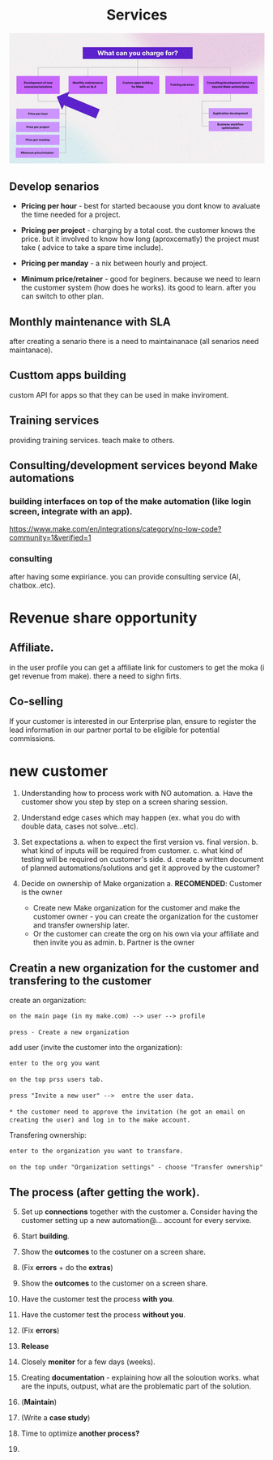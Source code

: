 
<div align="center">

# Services
</div>

![what can you charge for](/pic/what_can_you_charge_for.gif)

## Develop senarios

- __Pricing per hour__ - best for started becaouse you dont know to avaluate the time needed for a project.

- __Pricing per project__ - charging by a total cost. the customer knows the price. but it involved to know how long (aproxcematly) the project must take ( advice to take a spare time include).

- __Pricing per manday__ - a nix between hourly and project.

- __Minimum price/retainer__ - good for beginers. because we need to learn the customer system (how does he works). its good to learn. after you can switch to other plan.

## Monthly maintenance with SLA

after creating a senario there is a need to maintainanace (all senarios need maintanace).

## Custtom apps building

custom API for apps so that they can be used in make inviroment.

## Training services

providing training services. teach make to others.

## Consulting/development services beyond Make automations

### building interfaces on top of the make automation (like login screen, integrate with an app).

  https://www.make.com/en/integrations/category/no-low-code?community=1&verified=1

### consulting

after having some expiriance. you can provide consulting service (AI, chatbox..etc).


# Revenue share opportunity

## Affiliate.

in the user profile you can get a affiliate link for customers to get the moka (i get revenue from make).
there a need to sighn firts.

## Co-selling

If your customer is interested in our Enterprise plan, ensure to register the lead information in our partner portal to be eligible for potential commissions.

# new customer

1. Understanding how to process work with NO automation.
   a. Have the customer show you step by step on a screen sharing session.

2. Understand edge cases which may happen (ex. what you do with double data, cases not solve...etc).

3. Set expectations
   a. when to expect the first version vs. final version.
   b. what kind of inputs will be required from customer.
   c. what kind of testing will be required on customer's side.
   d. create a written document of planned automations/solutions and get it approved by the customer?

4. Decide on ownership of Make organization
   a. __RECOMENDED__: Customer is the owner
     - Create new Make organization for the customer and make the customer owner - you can create the organization for the customer and transfer ownership later.
     - Or the customer can create the org on his own via your affiliate and then invite you as admin.
   b. Partner is the owner

## Creatin a new organization for the customer and transfering to the customer

create an organization:

    on the main page (in my make.com) --> user --> profile

    press - Create a new organization

add user (invite the customer into the organization):

    enter to the org you want

    on the top prss users tab.

    press "Invite a new user" -->  entre the user data.   

    * the customer need to approve the invitation (he got an email on creating the user) and log in to the make account.

Transfering ownership:

    enter to the organization you want to transfare.

    on the top under "Organization settings" - choose "Transfer ownership"

## The process (after getting the work).

5. Set up __connections__ together with the customer
   a. Consider having the customer setting up a new automation@... account for every servixe.

6. Start __building__.

7. Show the __outcomes__ to the costuner on a screen share.

8. (Fix __errors__ + do the __extras__)

9. Show the __outcomes__ to the customer on a screen share.

10. Have the customer test the process __with you__.

11. Have the customer test the process __without you__.

12. (Fix __errors__)

13. __Release__

14. Closely __monitor__ for a few days (weeks).

15. Creating __documentation__ - explaining how all the soloution works. what are the inputs, outpust, what are the problematic part of the solution. 

16. (__Maintain__)

17. (Write a __case study__)

18. Time to optimize __another process?__
19. 
